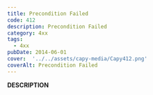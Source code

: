```yaml
---
title: Precondition Failed
code: 412
description: Precondition Failed
category: 4xx
tags:
  - 4xx
pubDate: 2014-06-01
cover:  '../../assets/capy-media/Capy412.png'
coverAlt: Precondition Failed
---
```


__DESCRIPTION__